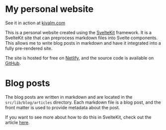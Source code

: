 # My personal website
See it in action at [kivalm.com](https://kivalm.com)

This is a personal website created using the [SvelteKit](https://kit.svelte.dev/) framework. It is a SvelteKit site that can preprocess markdown files into Svelte components. This allows me to write blog posts in markdown and have it integrated into a fully pre-rendered site.

The site is hosted for free on [Netlify](https://www.netlify.com/), and the source code is available on [GitHub](https://github.com/kivalm/portfolio).

# Blog posts
The blog posts are written in markdown and are located in the `src/lib/blog/articles` directory. Each markdown file is a blog post, and the front matter is used to provide metadata about the post.

If you want to see more about how to do this in SvelteKit, check out the article [here](https://kivalm.com/blog/dev/Svelte+Markdown).